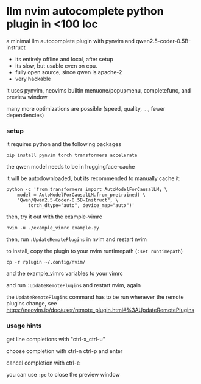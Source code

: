 # llm nvim autocomplete python plugin in <100 loc

a minimal llm autocomplete plugin with pynvim and qwen2.5-coder-0.5B-instruct

* its entirely offline and local, after setup
* its slow, but usable even on cpu. 
* fully open source, since qwen is apache-2
* very hackable 

it uses pynvim, neovims builtin menuone/popupmenu, completefunc, and preview window

many more optimizations are possible (speed, quality, ..., fewer dependencies)

### setup

it requires python and the following packages

```
pip install pynvim torch transformers accelerate
```

the qwen model needs to be in huggingface-cache

it will be autodownloaded, but its recommended to manually cache it:

```
python -c 'from transformers import AutoModelForCausalLM; \
    model = AutoModelForCausalLM.from_pretrained( \
    "Qwen/Qwen2.5-Coder-0.5B-Instruct", \
        torch_dtype="auto", device_map="auto")'
```

then, try it out with the example-vimrc

```
nvim -u ./example_vimrc example.py
```

then, run `:UpdateRemotePlugins` in nvim and restart nvim

to install, copy the plugin to your nvim runtimepath (`:set runtimepath`)

```
cp -r rplugin ~/.config/nvim/
```

and the example_vimrc variables to your vimrc

and run `:UpdateRemotePlugins` and restart nvim, again

the `UpdateRemotePlugins` command has to be run whenever the remote plugins change, see https://neovim.io/doc/user/remote_plugin.html#%3AUpdateRemotePlugins


### usage hints

get line completions with "ctrl-x_ctrl-u"

choose completion with ctrl-n ctrl-p and enter

cancel completion with ctrl-e

you can use `:pc` to close the preview window
